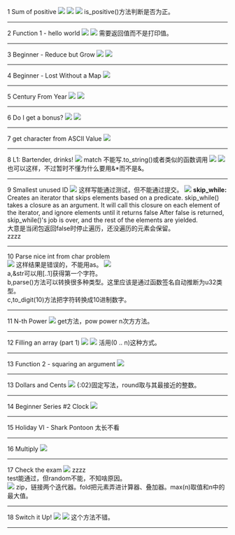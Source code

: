 1 Sum of positive
![](images/2021-07-14-17-42-50.png)
![](images/2021-07-14-17-52-09.png)
![](images/2021-07-14-18-13-38.png)
is_positive()方法判断是否为正。
***
2 Function 1 - hello world
![](images/2021-07-14-18-26-06.png)
![](images/2021-07-14-18-26-59.png)
需要返回值而不是打印值。
***
3 Beginner - Reduce but Grow
![](images/2021-07-14-18-52-41.png)
![](images/2021-07-14-18-56-38.png)
***
4 Beginner - Lost Without a Map
![](images/2021-07-14-20-08-35.png)
***
5 Century From Year
![](images/2021-07-14-20-17-31.png)
![](images/2021-07-14-20-19-13.png)
***
6 Do I get a bonus?
![](images/2021-07-14-20-26-20.png)
![](images/2021-07-14-20-27-31.png)
***
7 get character from ASCII Value
![](images/2021-07-14-20-36-22.png)
***
8 L1: Bartender, drinks!
![](images/2021-07-14-20-59-46.png)
match 不能写.to_string()或者类似的函数调用
![](images/2021-07-14-21-00-03.png)
![](images/2021-07-14-21-12-16.png)
也可以这样，不过暂时不懂为什么要用&*而不是&。
***
9 Smallest unused ID
![](images/2021-07-14-21-48-13.png)
这样写能通过测试，但不能通过提交。
![](images/2021-07-14-21-54-00.png)
**skip_while:** Creates an iterator that skips elements based on a predicate. skip_while() takes a closure as an argument. It will call this closure on each element of the iterator, and ignore elements until it returns false After false is returned, skip_while()'s job is over, and the rest of the elements are yielded.    
大意是当闭包返回false时停止遍历，还没遍历的元素会保留。  
zzzz
***
10 Parse nice int from char problem  
![](images/2021-07-14-22-10-05.png) 
这样结果是错误的，不能用as。
![](images/2021-07-14-22-13-43.png)  
a,&str可以用[..1]获得第一个字符。  
b,parse()方法可以转换很多种类型。这里应该是通过函数签名自动推断为u32类型。  
c,to_digit(10)方法把字符转换成10进制数字。
***
11 N-th Power 
![](images/2021-07-16-18-01-56.png)
get方法，pow power n次方方法。
***
12 Filling an array (part 1)
![](images/2021-07-16-18-11-14.png)
![](images/2021-07-16-18-13-40.png)
活用(0 .. n)这种方式。
***
13 Function 2 - squaring an argument 
![](images/2021-07-16-18-20-48.png)
***
13 Dollars and Cents
![](images/2021-07-16-19-09-12.png)
{:02}固定写法，round取与其最接近的整数。
***
14 Beginner Series #2 Clock
![](images/2021-07-16-19-14-06.png)
***
15 Holiday VI - Shark Pontoon
太长不看
***
16 Multiply
![](images/2021-07-16-19-15-47.png)
***
17 Check the exam
![](images/2021-07-16-19-39-06.png)
zzzz  
test能通过，但random不能，不知啥原因。  
![](images/2021-07-16-19-49-23.png)
zip，链接两个迭代器。fold把元素弄进计算器、叠加器。max(n)取值和n中的最大值。
***
18 Switch it Up!
![](images/2021-07-16-19-54-39.png)
![](images/2021-07-16-19-55-44.png)
这个方法不错。
***